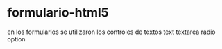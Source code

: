 # formulario-html5
en los formularios se utilizaron los controles de textos text textarea radio option 
